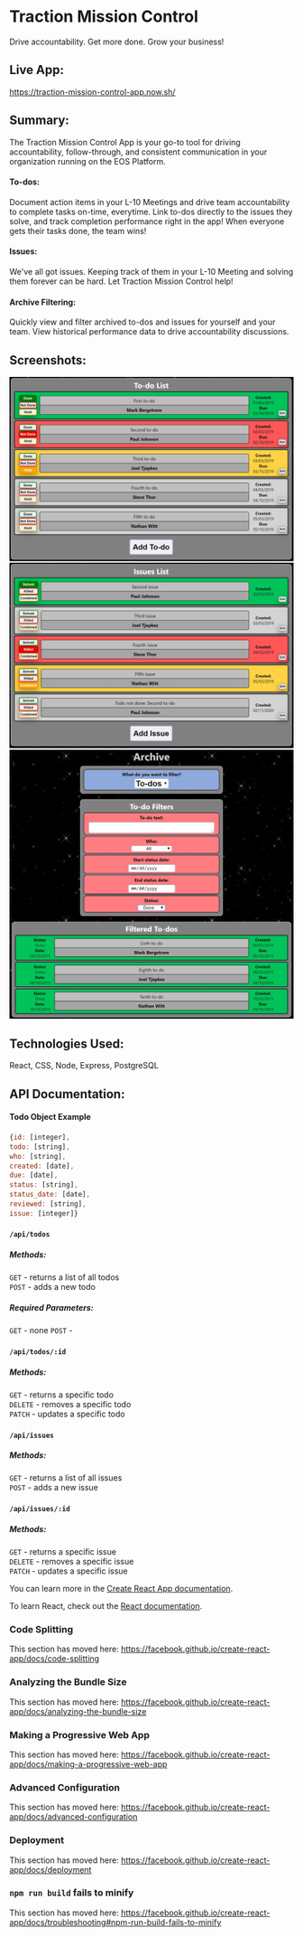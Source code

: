 # Traction Mission Control
Drive accountability.
Get more done.
Grow your business!

## Live App:
https://traction-mission-control-app.now.sh/

## Summary:
The Traction Mission Control App is your go-to tool for driving accountability, follow-through, and consistent communication in your organization running on the EOS Platform.

#### To-dos:
Document action items in your L-10 Meetings and drive team accountability to complete tasks on-time, everytime. Link to-dos directly to the issues they solve, and track completion performance right in the app! When everyone gets their tasks done, the team wins!

#### Issues:
We've all got issues. Keeping track of them in your L-10 Meeting and solving them forever can be hard. Let Traction Mission Control help!

#### Archive Filtering:
Quickly view and filter archived to-dos and issues for yourself and your team. View historical performance data to drive accountability discussions.

## Screenshots:
![Screenshot of To-do List](/src/images/todos-screenshot.JPG?raw=true "To-do List")
![Screenshot of Issues List](/src/images/issues-screenshot.JPG?raw=true "Issues List")
![Screenshot of Archive](/src/images/archive-screenshot.JPG?raw=true "Archive Filtering")

## Technologies Used:
React, CSS, Node, Express, PostgreSQL

## API Documentation:

#### Todo Object Example
```javascript
{id: [integer],
todo: [string],
who: [string],
created: [date],
due: [date],
status: [string],
status_date: [date],
reviewed: [string],
issue: [integer]}
```

#### `/api/todos`

##### Methods:
`GET` - returns a list of all todos\
`POST` - adds a new todo

##### Required Parameters:
`GET` - none
`POST` - 

#### `/api/todos/:id`

##### Methods:
`GET` - returns a specific todo\
`DELETE` - removes a specific todo\
`PATCH` - updates a specific todo

#### `/api/issues`

##### Methods:
`GET` - returns a list of all issues\
`POST` - adds a new issue

#### `/api/issues/:id`

##### Methods:
`GET` - returns a specific issue\
`DELETE` - removes a specific issue\
`PATCH` - updates a specific issue












You can learn more in the [Create React App documentation](https://facebook.github.io/create-react-app/docs/getting-started).

To learn React, check out the [React documentation](https://reactjs.org/).

### Code Splitting

This section has moved here: https://facebook.github.io/create-react-app/docs/code-splitting

### Analyzing the Bundle Size

This section has moved here: https://facebook.github.io/create-react-app/docs/analyzing-the-bundle-size

### Making a Progressive Web App

This section has moved here: https://facebook.github.io/create-react-app/docs/making-a-progressive-web-app

### Advanced Configuration

This section has moved here: https://facebook.github.io/create-react-app/docs/advanced-configuration

### Deployment

This section has moved here: https://facebook.github.io/create-react-app/docs/deployment

### `npm run build` fails to minify

This section has moved here: https://facebook.github.io/create-react-app/docs/troubleshooting#npm-run-build-fails-to-minify
